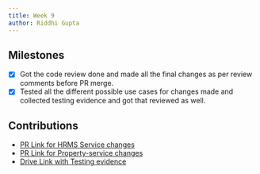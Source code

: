 ```yaml
---
title: Week 9
author: Riddhi Gupta
---
```


## Milestones

- [x] Got the code review done and made all the final changes as per review comments before PR merge.
- [x] Tested all the different possible use cases for changes made and collected testing evidence and got that reviewed as well.

## Contributions

- [PR Link for HRMS Service changes](https://github.com/egovernments/Digit-Core/pull/163)
- [PR Link for Property-service changes](https://github.com/egovernments/DIGIT-OSS/pull/104)
- [Drive Link with Testing evidence](https://drive.google.com/drive/folders/1m300KnPtPwmRwUSluNQWWTJdrzVsZvsm)
